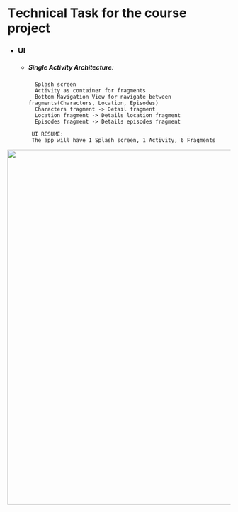 # Тechnical Task for the course project
* ### UI 
    * ##### Single Activity Architecture:

            Splash screen
            Activity as container for fragments
            Bottom Navigation View for navigate between fragments(Characters, Location, Episodes)
            Characters fragment -> Detail fragment
            Location fragment -> Details location fragment
            Episodes fragment -> Details episodes fragment
    
           UI RESUME:
           The app will have 1 Splash screen, 1 Activity, 6 Fragments
    
<img src=https://user-images.githubusercontent.com/117711604/203057072-f4483acf-2fd5-44c6-9539-7cec2380c8e3.png width=800>
